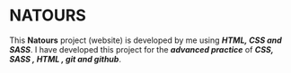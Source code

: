 # NATOURS
This **Natours** project (website) is developed by me using **_HTML, CSS and SASS_**. I have developed this project for the **_advanced practice_** of **_CSS, SASS , HTML , git and github_**.
